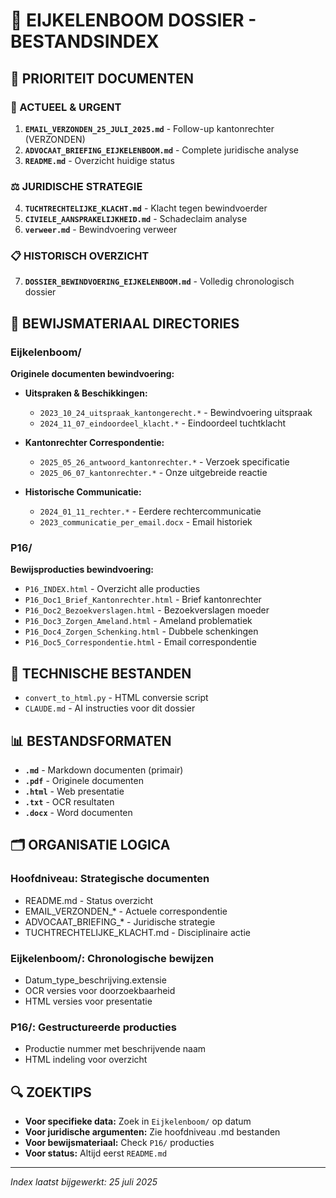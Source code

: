 # 📁 EIJKELENBOOM DOSSIER - BESTANDSINDEX

## 🎯 **PRIORITEIT DOCUMENTEN**

### **🚨 ACTUEEL & URGENT**
1. **`EMAIL_VERZONDEN_25_JULI_2025.md`** - Follow-up kantonrechter (VERZONDEN)
2. **`ADVOCAAT_BRIEFING_EIJKELENBOOM.md`** - Complete juridische analyse
3. **`README.md`** - Overzicht huidige status

### **⚖️ JURIDISCHE STRATEGIE**
4. **`TUCHTRECHTELIJKE_KLACHT.md`** - Klacht tegen bewindvoerder
5. **`CIVIELE_AANSPRAKELIJKHEID.md`** - Schadeclaim analyse
6. **`verweer.md`** - Bewindvoering verweer

### **📋 HISTORISCH OVERZICHT**  
7. **`DOSSIER_BEWINDVOERING_EIJKELENBOOM.md`** - Volledig chronologisch dossier

## 📂 **BEWIJSMATERIAAL DIRECTORIES**

### **Eijkelenboom/** 
**Originele documenten bewindvoering:**
- **Uitspraken & Beschikkingen:**
  - `2023_10_24_uitspraak_kantongerecht.*` - Bewindvoering uitspraak
  - `2024_11_07_eindoordeel_klacht.*` - Eindoordeel tuchtklacht

- **Kantonrechter Correspondentie:**
  - `2025_05_26_antwoord_kantonrechter.*` - Verzoek specificatie
  - `2025_06_07_kantonrechter.*` - Onze uitgebreide reactie

- **Historische Communicatie:**
  - `2024_01_11_rechter.*` - Eerdere rechtercommunicatie
  - `2023_communicatie_per_email.docx` - Email historiek

### **P16/** 
**Bewijsproducties bewindvoering:**
- `P16_INDEX.html` - Overzicht alle producties
- `P16_Doc1_Brief_Kantonrechter.html` - Brief kantonrechter
- `P16_Doc2_Bezoekverslagen.html` - Bezoekverslagen moeder
- `P16_Doc3_Zorgen_Ameland.html` - Ameland problematiek  
- `P16_Doc4_Zorgen_Schenking.html` - Dubbele schenkingen
- `P16_Doc5_Correspondentie.html` - Email correspondentie

## 🔧 **TECHNISCHE BESTANDEN**
- `convert_to_html.py` - HTML conversie script
- `CLAUDE.md` - AI instructies voor dit dossier

## 📊 **BESTANDSFORMATEN**

- **`.md`** - Markdown documenten (primair)
- **`.pdf`** - Originele documenten
- **`.html`** - Web presentatie 
- **`.txt`** - OCR resultaten
- **`.docx`** - Word documenten

## 🗂️ **ORGANISATIE LOGICA**

### **Hoofdniveau:** Strategische documenten
- README.md - Status overzicht
- EMAIL_VERZONDEN_* - Actuele correspondentie  
- ADVOCAAT_BRIEFING_* - Juridische strategie
- TUCHTRECHTELIJKE_KLACHT.md - Disciplinaire actie

### **Eijkelenboom/:** Chronologische bewijzen
- Datum_type_beschrijving.extensie
- OCR versies voor doorzoekbaarheid
- HTML versies voor presentatie

### **P16/:** Gestructureerde producties
- Productie nummer met beschrijvende naam
- HTML indeling voor overzicht

## 🔍 **ZOEKTIPS**

- **Voor specifieke data:** Zoek in `Eijkelenboom/` op datum
- **Voor juridische argumenten:** Zie hoofdniveau .md bestanden  
- **Voor bewijsmateriaal:** Check `P16/` producties
- **Voor status:** Altijd eerst `README.md`

---

*Index laatst bijgewerkt: 25 juli 2025*